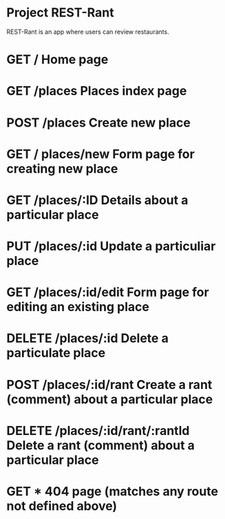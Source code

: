 # Project REST-Rant

REST-Rant is an app where users can review restaurants.

# GET / Home page
# GET /places Places index page
# POST /places Create new place 
# GET / places/new Form page for creating new place
# GET /places/:ID Details about a particular place
# PUT /places/:id Update a particuliar place
# GET /places/:id/edit Form page for editing an existing place
# DELETE /places/:id Delete a particulate place
# POST /places/:id/rant Create a rant (comment) about a particular place
# DELETE /places/:id/rant/:rantld Delete a rant (comment) about a particular place
# GET * 404 page (matches any route not defined above)